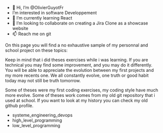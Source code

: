- 👋 Hi, I’m @OlivierGuyotFr
- I’m interested in software Developpement
- 🌱 I’m currently learning React
- 💞️ I’m looking to collaborate on creating a Jira Clone as a showcase website
- 📫 Reach me on git

On this page you will find a no exhaustive sample of my personnal and school project on these topics:

Keep in mind that i did theses exercises while i was learning. If you are technical you may find some improvement, and you may do it differently. You will be able to appreciate the evolution between my first projects and my more recents one. We all constantly evolve, one truth or good habit today may not still be truth tomorrow.

Some of theses were my first coding exercises, my coding style have much more evolve. Some of theses work comes from my old git repository that i used at school. If you want to look at my history you can check my old github profile.

- systeme_engineering_devops
- high_level_programming
- low_level_programming
